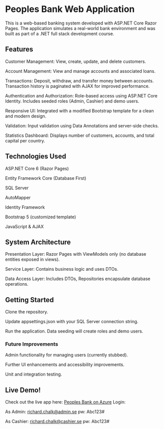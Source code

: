 # Peoples Bank Web Application

This is a web-based banking system developed with ASP.NET Core Razor Pages. The application simulates a real-world bank environment and was built as part of a .NET full stack development course.

## Features

Customer Management: View, create, update, and delete customers.

Account Management: View and manage accounts and associated loans.

Transactions: Deposit, withdraw, and transfer money between accounts. Transaction history is paginated with AJAX for improved performance.

Authentication and Authorization: Role-based access using ASP.NET Core Identity. Includes seeded roles (Admin, Cashier) and demo users.

Responsive UI: Integrated with a modified Bootstrap template for a clean and modern design.

Validation: Input validation using Data Annotations and server-side checks.

Statistics Dashboard: Displays number of customers, accounts, and total capital per country.

## Technologies Used

ASP.NET Core 6 (Razor Pages)

Entity Framework Core (Database First)

SQL Server

AutoMapper

Identity Framework

Bootstrap 5 (customized template)

JavaScript & AJAX

## System Architecture

Presentation Layer: Razor Pages with ViewModels only (no database entities exposed in views).

Service Layer: Contains business logic and uses DTOs.

Data Access Layer: Includes DTOs, Repositories encapsulate database operations.

## Getting Started

Clone the repository.

Update appsettings.json with your SQL Server connection string.

Run the application. Data seeding will create roles and demo users.

### Future Improvements

Admin functionality for managing users (currently stubbed).

Further UI enhancements and accessibility improvements.

Unit and integration testing.

## Live Demo!
Check out the live app here: [Peoples Bank on Azure](https://peoplesbank-cughbwd6bgffe8ev.swedencentral-01.azurewebsites.net/)
Login: 

As Admin:
richard.chalk@admin.se
pw: Abc123# 

As Cashier:
richard.chalk@cashier.se
pw: Abc123#

